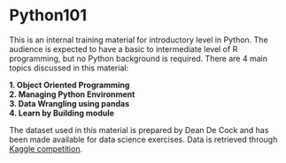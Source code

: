 # Python101

This is an internal training material for introductory level in Python. The audience is expected to have a basic to intermediate level of R programming, but no Python background is required. There are 4 main topics discussed in this material:

**1. Object Oriented Programming**  
**2. Managing Python Environment**  
**3. Data Wrangling using pandas**  
**4. Learn by Building module**  

The dataset used in this material is prepared by Dean De Cock and has been made available for data science exercises. Data is retrieved through [Kaggle competition](https://www.kaggle.com/c/house-prices-advanced-regression-techniques/overview).
